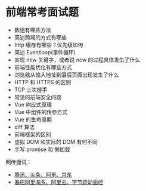 # 前端常考面试题

- 数组有哪些方法
- 简述跨域的方式有哪些
- http 缓存有哪些？优先级如何
- 简述 Eventloop(事件循环)
- 实现 new 关键字，或者说 new 的过程具体发生了什么
- 前端性能优化有哪些方式
- 浏览器从输入地址到最后页面出现发生了什么
- HTTP 和 HTTPS 的区别
- TCP 三次握手
- 常见的前端安全问题
- Vue 响应式原理
- Vue 中组件的传参方式
- Vue 的生命周期
- diff 算法
- 前端框架的区别
- 虚拟 DOM 和实际的 DOM 有何不同
- 手写 promise 和 懒加载

网传面试：

- [腾讯、头条、阿里、京东](https://mp.weixin.qq.com/s/Fguh5oG_3Ei4MhNAyij-8Q)
- [春招阿里淘系、阿里云、字节跳动面经](https://juejin.im/post/5e7d4e8b6fb9a03c6422f112?from=groupmessage&isappinstalled=0)
